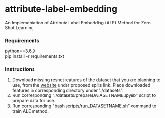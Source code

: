 # attribute-label-embedding  
An Implementation of Attribute Label Embedding (ALE) Method for Zero Shot Learning

### Requirements
python==3.6.9  
pip install -r requirements.txt
  
### Instructions
1. Download missing resnet features of the dataset that you are planning to use, from the [website](https://www.mpi-inf.mpg.de/departments/computer-vision-and-machine-learning/research/zero-shot-learning/zero-shot-learning-the-good-the-bad-and-the-ugly/) under proposed splits link. Place downloaded features in corresponding directory under "./datasets".  
2. Run corresponding "./datasets/prepareDATASETNAME.ipynb" script to prepare data for use. 
3. Run corresponding "bash scripts/run_DATASETNAME.sh" command to train ALE method.
